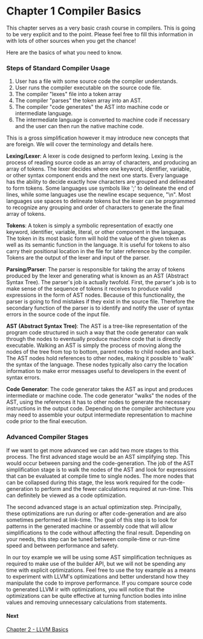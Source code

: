 # Chapter 1 Compiler Basics

This chapter serves as a very basic crash course in compilers. This is going to be very explicit and to the point. Please feel free to fill this information in with lots of other sources when you get the chance!

Here are the basics of what you need to know.

### Steps of Standard Compiler Usage

1. User has a file with some source code the compiler understands. 
2. User runs the compiler executable on the source code file.
3. The compiler "lexes" file into a token array
4. The compiler "parses" the token array into an AST.
5. The compiler "code generates" the AST into machine code or intermediate language.
6. The intermediate language is converted to machine code if necessary and the user can then run the native machine code.

This is a gross simplification however it may introduce new concepts that are foreign. We will cover the terminology and details here.

**Lexing/Lexer**: A lexer is code designed to perform lexing. Lexing is the process of reading source code as an array of characters, and producing an array of tokens. The lexer decides where one keyword, identifier, variable, or other syntax component ends and the next one starts. Every language has the ability to decide exactly how characters are grouped and delineated to form tokens. Some languages use symbols like ';' to delineate the end of lines, while some languages use the newline escape sequence, "\n". Most languages use spaces to delineate tokens but the lexer can be programmed to recognize any grouping and order of characters to generate the final array of tokens.

**Tokens**: A token is simply a symbolic representation of exactly one keyword, identifier, variable, literal, or other component in the language. The token in its most basic form will hold the value of the given token as well as its semantic function in the language. It is useful for tokens to also carry their positional location in the file for later reference by the compiler. Tokens are the output of the lexer and input of the parser.

**Parsing/Parser**: The parser is responsible for taking the array of tokens produced by the lexer and generating what is known as an AST (Abstract Syntax Tree). The parser's job is actually twofold. First, the parser's job is to make sense of the sequence of tokens it receives to produce valid expressions in the form of AST nodes. Because of this functionality, the parser is going to find mistakes if they exist in the source file. Therefore the secondary function of the parser is to identify and notify the user of syntax errors in the source code of the input file.

**AST (Abstract Syntax Tree)**: The AST is a tree-like representation of the program code structured in such a way that the code generator can walk through the nodes to eventually produce machine code that is directly executable. Walking an AST is simply the process of moving along the nodes of the tree from top to bottom, parent nodes to child nodes and back. The AST nodes hold references to other nodes, making it possible to 'walk' the syntax of the language. These nodes typically also carry the location information to make error messages useful to developers in the event of syntax errors.

**Code Generator**: The code generator takes the AST as input and produces intermediate or machine code. The code generator "walks" the nodes of the AST, using the references it has to other nodes to generate the necessary instructions in the output code. Depending on the compiler architecture you may need to assemble your output intermediate representation to machine code prior to the final execution.

### Advanced Compiler Stages

If we want to get more advanced we can add two more stages to this process. The first advanced stage would be an AST simplifying step. This would occur between parsing and the code-generation. The job of the AST simplification stage is to walk the nodes of the AST and look for expressions that can be evaluated at compile time to single nodes. The more nodes that can be collapsed during this stage, the less work required for the code-generation to perform and the fewer calculations required at run-time. This can definitely be viewed as a code optimization.

The second advanced stage is an actual optimization step. Principally, these optimizations are run during or after code-generation and are also sometimes performed at link-time. The goal of this step is to look for patterns in the generated machine or assembly code that will allow simplifications to the code without affecting the final result. Depending on your needs, this step can be tuned between compile-time or run-time speed and between performance and safety.

In our toy example we will be using some AST simplification techniques as required to make use of the builder API, but we will not be spending any time with explicit optimizations. Feel free to use the toy example as a means to experiment with LLVM's optimizations and better understand how they manipulate the code to improve performance. If you compare source code to generated LLVM ir with optimizations, you will notice that the optimizations can be quite effective at turning function bodies into inline values and removing unnecessary calculations from statements.

#### Next
[Chapter 2 - LLVM Basics](https://github.com/Virtual-Machine/llvm-tutorial-book/blob/master/chap-2-llvm-basics.md)